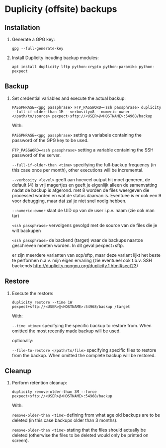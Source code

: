 # Duplicity (offsite) backups


## Installation

1. Generate a GPG key:

    ```shell
    gpg --full-generate-key
    ```

2. Install Duplicity incuding backup modules:

    ```shell
    apt install duplicity lftp python-crypto python-paramiko python-pexpect
    ```


## Backup

1. Set credential variables and execute the actual backup:

    ```shell
    PASSPHRASE=<gpg passphrase> FTP_PASSWORD=<ssh passphrase> duplicity --full-if-older-than 1M --verbosity=8 --numeric-owner </path/to/source> pexpect+sftp://<USER>@<HOSTNAME>:54968/backup     
    ```
    With:

    `PASSPHRASE=<gpg passphrase>` setting a variabele containing the password of the GPG key to be used.

    `FTP_PASSWORD=<ssh passphrase>` setting a variable containing the SSH password of the server.

    `--full-if-older-than <time>` specifying the full-backup frequency (in this case once per month), other executions will be incremental.

    `--verbosity <level>` geeft aan hoeveel output hij moet generen, de default (4) is vrij magertjes en geeft je eigenlijk alleen de samenvatting nadat de backup is afgerond. met 8 worden de files weergeven die processed worden en wat de status daarvan is. Eventuee is er ook een 9 voor debugging, maar dat zal je niet snel nodig hebben.

    `--numeric-owner` slaat de UID op van de user i.p.v. naam (zie ook man tar)

    `<ssh passphrase>` vervolgens gevolgd met de source van de files die je wilt backupen

    `<ssh passphrase>` de backend (target) waar de backups naartoe geschreven moeten worden. In dit geval pexpect+sftp.

    er zijn meerdere varianten van scp/sftp, maar deze variant lijkt het beste te performen n.a.v. mijn eigen ervaring (zie eventueel ook t.b.v. SSH backends http://duplicity.nongnu.org/duplicity.1.html#sect23)


## Restore

1. Execute the restore:

    ```shell
    duplicity restore --time 1W pexpect+sftp://<USER>@<HOSTNAME>:54968/backup /target
    ```

    With:

    `--time <time>` specifying the specific backup to restore from. When omitted the most recently made backup will be used.

    optionally:
    
    `--file-to-restore </path/to/file>` specifying specific files to restore from the backup. When omitted the complete backup will be restored.


## Cleanup

1. Perform retention cleanup:

    ```shell
    duplicity remove-older-than 3M --force pexpect+sftp://<USER>@<HOSTNAME>:54968/backup
    ```

    With:

    `remove-older-than <time>` defining from what age old backups are to be deleted (in this case backups older than 3 months).

    `remove-older-than <time>` stating that the files should actually be deleted (otherwise the files to be deleted would only be printed on screen).

 <!-- REFERENCES -->
[1]:http://duplicity.nongnu.org/duplicity.1.html#sect6
